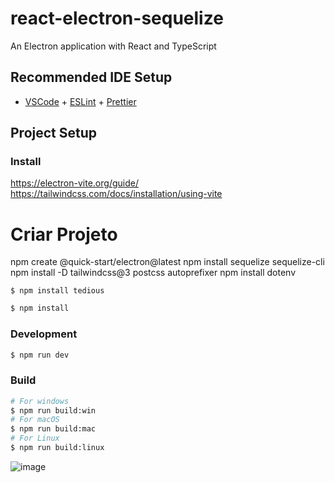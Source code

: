 # react-electron-sequelize

An Electron application with React and TypeScript

## Recommended IDE Setup

- [VSCode](https://code.visualstudio.com/) + [ESLint](https://marketplace.visualstudio.com/items?itemName=dbaeumer.vscode-eslint) + [Prettier](https://marketplace.visualstudio.com/items?itemName=esbenp.prettier-vscode)

## Project Setup

### Install
https://electron-vite.org/guide/
https://tailwindcss.com/docs/installation/using-vite

# Criar Projeto
npm create @quick-start/electron@latest
npm install sequelize sequelize-cli
npm install -D tailwindcss@3 postcss autoprefixer
npm install dotenv


```Para uso do banco sql server
$ npm install tedious
```

```bash
$ npm install
```

### Development

```bash
$ npm run dev
```

### Build

```bash
# For windows
$ npm run build:win
# For macOS
$ npm run build:mac
# For Linux
$ npm run build:linux
```


![image](https://github.com/user-attachments/assets/5399ff2e-5e55-448b-96a1-e62450831708)



